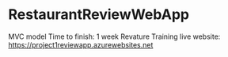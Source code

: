 # RestaurantReviewWebApp
MVC model
Time to finish: 1 week
Revature Training 
live website: 
https://project1reviewapp.azurewebsites.net
